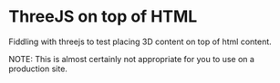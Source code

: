 # ThreeJS on top of HTML

Fiddling with threejs to test placing 3D content on top of 
html content. 

NOTE: This is almost certainly not appropriate for you to use on a production
site. 